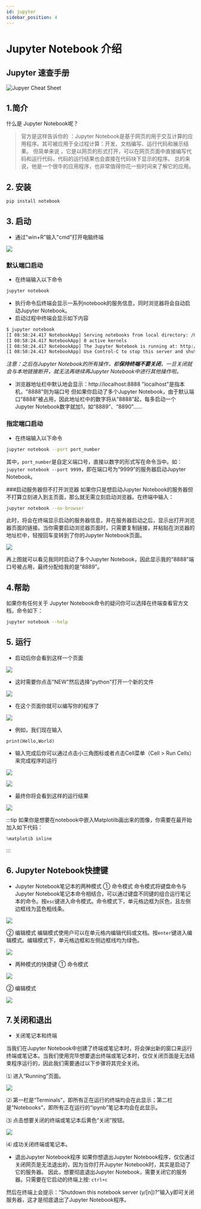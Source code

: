 ```yaml
---
id: jupyter
sidebar_position: 4
---
```


# Jupyter Notebook 介绍

## Jupyter 速查手册

![Jupyer Cheat Sheet](./img/jupyter-notebook-cheat-sheet.png)

## 1.简介
什么是 Jupyter Notebook呢？
>官方是这样告诉你的 ：Jupyter Notebook是基于网页的用于交互计算的应用程序。其可被应用于全过程计算：开发、文档编写、运行代码和展示结果。
但简单来说 ，它是以网页的形式打开，可以在网页页面中直接编写代码和运行代码，代码的运行结果也会直接在代码块下显示的程序。
总的来说，他是一个很牛的应用程序，也非常值得你花一些时间来了解它的应用。

## 2. 安装
```sh
pip install notebook
```
## 3. 启动
- 通过"win+R"输入"cmd"打开电脑终端

![](./img/jupyter_1.png)


### 默认端口启动

- 在终端输入以下命令

```sh
jupyter notebook
```

- 执行命令后终端会显示一系列notebook的服务信息，同时浏览器将会自动启动Jupyter Notebook。
- 启动过程中终端会显示如下内容

```sh
$ jupyter notebook
[I 08:58:24.417 NotebookApp] Serving notebooks from local directory: /Users/catherine
[I 08:58:24.417 NotebookApp] 0 active kernels
[I 08:58:24.417 NotebookApp] The Jupyter Notebook is running at: http://localhost:8888/
[I 08:58:24.417 NotebookApp] Use Control-C to stop this server and shut down all kernels (twice to skip confirmation).
```
*注意：之后在Jupyter Notebook的所有操作，都**保持终端不要关闭**，一旦关闭就会与本地链接断开，就无法再继续再Jupyter Notebook中进行其他操作啦。*

- 浏览器地址栏中默认地会显示：http://localhost:8888
"localhost"是指本机，"8888"则为端口号
但如果你启动了多个Jupyter Notebook，由于默认端口“8888”被占用，因此地址栏中的数字将从“8888”起，每多启动一个Jupyter Notebook数字就加1，如“8889”、“8890”……

### 指定端口启动

- 在终端输入以下命令

```sh
jupyter notebook --port port_number
```

其中，`port_number`是自定义端口号，直接以数字的形式写在命令当中。如：`jupyter notebook --port 9999`，即在端口号为“9999”的服务器启动Jupyter Notebook。

###启动服务器但不打开浏览器
如果你只是想启动Jupyter Notebook的服务器但不打算立刻进入到主页面，那么就无需立刻启动浏览器。在终端中输入：

```sh
jupyter notebook --no-browser
```

此时，将会在终端显示启动的服务器信息，并在服务器启动之后，显示出打开浏览器页面的链接。当你需要启动浏览器页面时，只需要复制链接，并粘贴在浏览器的地址栏中，轻按回车变转到了你的Jupyter Notebook页面。

![](./img/jupyter_9.png)

再上图就可以看见我同时启动了多个Jupyter Notebook，因此显示我的“8888”端口号被占用，最终分配给我的是“8889”。


## 4.帮助

如果你有任何关于 Jupyter Notebook命令的疑问你可以选择在终端查看官方文档，命令如下：

```sh
jupyter notebook --help
```

## 5. 运行
- 启动后你会看到这样一个页面

![](./img/jupyter_3.png)

- 这时需要你点击"NEW"然后选择"python"打开一个新的文件

![](./img/jupyter_4.png)

- 在这个页面你就可以编写你的程序了

![](./img/jupyter_5.png)

- 例如，我们现在输入
```
print(Hello,World)
```
- 输入完成后你可以通过点击小三角图标或者点击Cell菜单（Cell > Run Cells）来完成程序的运行

![](./img/jupyter_6.png)

![](./img/jupyter_7.png)

- 最终你将会看到这样的运行结果

![](./img/jupyter_8.png)

:::tip
如果你是想要在notebook中嵌入Matplotilb画出来的图像，你需要在最开始加入如下代码：

```python
%matplotib inline
```
:::

## 6. Jupyter Notebook快捷键
-  Jupyter Notebook笔记本的两种模式
① 命令模式
命令模式将键盘命令与Jupyter Notebook笔记本命令相结合，可以通过键盘不同键的组合运行笔记本的命令。按`esc`键进入命令模式。命令模式下，单元格边框为灰色，且左侧边框线为蓝色粗线条。

![](./img/jupyter_10.png)

② 编辑模式
编辑模式使用户可以在单元格内编辑代码或文档。按`enter`键进入编辑模式。编辑模式下，单元格边框和左侧边框线均为绿色。

![](./img/jupyter_11.png)

- 两种模式的快捷键
① 命令模式

![](./img/jupyter_12.png)

② 编辑模式

![](./img/jupyter_13.png)


## 7.关闭和退出
- 关闭笔记本和终端

当我们在Jupyter Notebook中创建了终端或笔记本时，将会弹出新的窗口来运行终端或笔记本。当我们使用完毕想要退出终端或笔记本时，仅仅关闭页面是无法结束程序运行的，因此我们需要通过以下步骤将其完全关闭。

⑴ 进入“Running”页面。

![](./img/jupyter_14.png)

⑵ 第一栏是“Terminals”，即所有正在运行的终端均会在此显示；第二栏是“Notebooks”，即所有正在运行的“ipynb”笔记本均会在此显示。

⑶ 点击想要关闭的终端或笔记本后黄色“关闭”按钮。

![](./img/jupyter_15.png)

⑷ 成功关闭终端或笔记本。

- 退出Jupyter Notebook程序
如果你想退出Jupyter Notebook程序，仅仅通过关闭网页是无法退出的，因为当你打开Jupyter Notebook时，其实是启动了它的服务器。
因此，想要彻底退出Jupyter Notebook，需要关闭它的服务器。只需要在它启动的终端上按: `ctrl+c`


然后在终端上会提示：“Shutdown this notebook server (y/[n])?”输入y即可关闭服务器，这才是彻底退出了Jupyter Notebook程序。